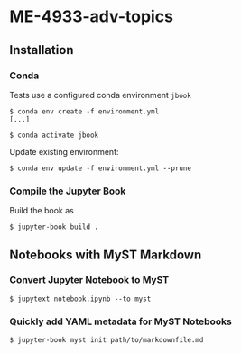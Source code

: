 # ME-4933-adv-topics

## Installation

### Conda

Tests use a configured conda environment `jbook`

```
$ conda env create -f environment.yml
[...]

$ conda activate jbook
```

Update existing environment:

```
$ conda env update -f environment.yml --prune
```

### Compile the Jupyter Book

Build the book as

```
$ jupyter-book build .
```

## Notebooks with MyST Markdown

### Convert Jupyter Notebook to MyST

```
$ jupytext notebook.ipynb --to myst
```

### Quickly add YAML metadata for MyST Notebooks

```
$ jupyter-book myst init path/to/markdownfile.md
```
